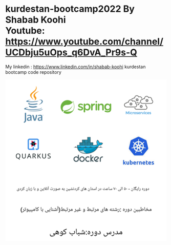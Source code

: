 # kurdestan-bootcamp2022 By Shabab Koohi </br> Youtube: https://www.youtube.com/channel/UCDbju5uOps_q6DvA_Pr9s-Q
My linkedin : https://www.linkedin.com/in/shabab-koohi 
kurdestan bootcamp code repository

![Screenshot](KurdestanBootcamp.jpg)
